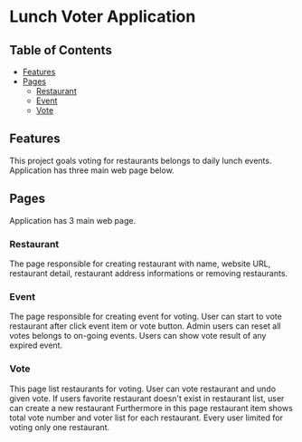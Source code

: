 # Lunch Voter Application

## Table of Contents

  - [Features](#features)
  - [Pages](#pages)
    - [Restaurant](#restaurant)
    - [Event](#event)
    - [Vote](#vote)


## Features

This project goals voting for restaurants belongs to daily lunch events.
Application has three main web page below.

## Pages
Application has 3 main web page.

### Restaurant
The page responsible for creating restaurant with name, website URL, restaurant detail, restaurant address informations or removing restaurants.

### Event
The page responsible for creating event for voting.
User can start to vote restaurant after click event item or vote button.
Admin users can reset all votes belongs to on-going events.
Users can show vote result of any expired event.

### Vote
This page list restaurants for voting. User can vote restaurant and undo given vote.
If users favorite restaurant doesn't exist in restaurant list, user can create a new restaurant
Furthermore in this page restaurant item shows total vote number and voter list for each restaurant.
Every user limited for voting only one restaurant.

